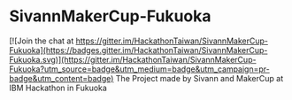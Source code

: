 # SivannMakerCup-Fukuoka

[![Join the chat at https://gitter.im/HackathonTaiwan/SivannMakerCup-Fukuoka](https://badges.gitter.im/HackathonTaiwan/SivannMakerCup-Fukuoka.svg)](https://gitter.im/HackathonTaiwan/SivannMakerCup-Fukuoka?utm_source=badge&utm_medium=badge&utm_campaign=pr-badge&utm_content=badge)
The Project made by Sivann and MakerCup at IBM Hackathon in Fukuoka
